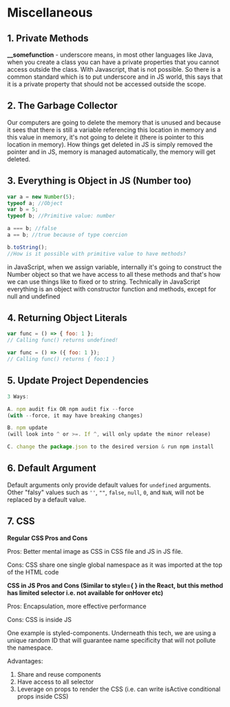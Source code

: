 # Miscellaneous

## 1. Private Methods

**\_\_somefunction** - underscore means, in most other languages like Java, when you create a class you can have a private properties that you cannot access outside the class. With Javascript, that is not possible. So there is a common standard which is to put underscore and in JS world, this says that it is a private property that should not be accessed outside the scope.

## 2. The Garbage Collector

Our computers are going to delete the memory that is unused and because it sees that there is still a variable referencing this location in memory and this value in memory, it's not going to delete it \(there is pointer to this location in memory\). How things get deleted in JS is simply removed the pointer and in JS, memory is managed automatically, the memory will get deleted.

## 3. Everything is Object in JS \(Number too\)

```javascript
var a = new Number(5);
typeof a; //Object
var b = 5;
typeof b; //Primitive value: number

a === b; //false
a == b; //true because of type coercion

b.toString(); 
//How is it possible with primitive value to have methods?
```

in JavaScript, when we assign variable, internally it's going to construct the Number object so that we have access to all these methods and that's how we can use things like to fixed or to string. Technically in JavaScript everything is an object with constructor function and methods, except for null and undefined

## 4. Returning Object Literals

```javascript
var func = () => { foo: 1 };
// Calling func() returns undefined!

var func = () => ({ foo: 1 });
// Calling func() returns { foo:1 }
```

## 5. Update Project Dependencies

```javascript
3 Ways:

A. npm audit fix OR npm audit fix --force
(with --force, it may have breaking changes)

B. npm update 
(will look into ^ or >=. If ^, will only update the minor release)

C. change the package.json to the desired version & run npm install
```

## 6. Default Argument

Default arguments only provide default values for `undefined` arguments. Other "falsy" values such as `''`, `""`, `false`, `null`, `0`, and `NaN`, will not be replaced by a default value.

## 7. CSS

**Regular CSS Pros and Cons**

Pros: Better mental image as CSS in CSS file and JS in JS file. 

Cons: CSS share one single global namespace as it was imported at the top of the HTML code

**CSS in JS Pros and Cons \(Similar to style={ } in the React, but this method has limited selector i.e. not available for onHover etc\)**

Pros: Encapsulation, more effective performance

Cons: CSS is inside JS

One example is styled-components. Underneath this tech, we are using a unique random ID that will guarantee name specificity that will not pollute the namespace.

Advantages:

1. Share and reuse components
2. Have access to all selector
3. Leverage on props to render the CSS \(i.e. can write isActive conditional props inside CSS\)

